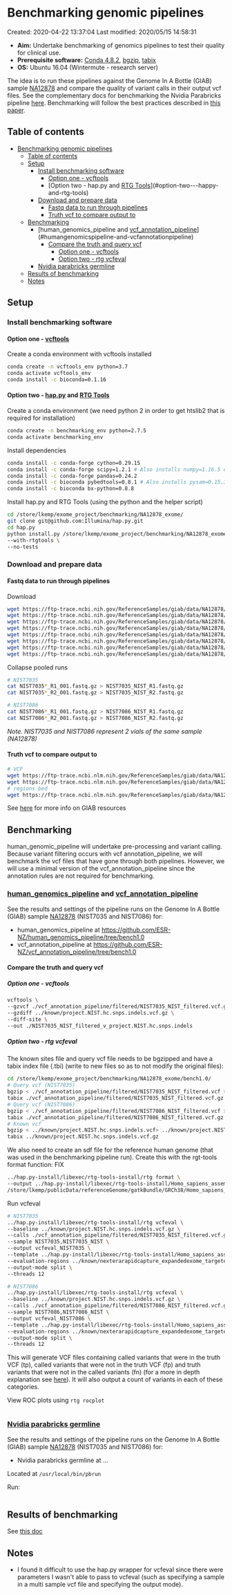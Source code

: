 # Benchmarking genomic pipelines

Created: 2020-04-22 13:37:04
Last modified: 2020/05/15 14:58:31

- **Aim:** Undertake benchmarking of genomics pipelines to test their quality for clinical use. 
- **Prerequisite software:** [Conda 4.8.2](https://docs.conda.io/projects/conda/en/latest/index.html), [bgzip](http://www.htslib.org/doc/bgzip.html), [tabix](http://www.htslib.org/doc/tabix.html)
- **OS:** Ubuntu 16.04 (Wintermute - research server)

The idea is to run these pipelines against the Genome In A Bottle (GIAB) sample [NA12878](https://ftp-trace.ncbi.nlm.nih.gov/ReferenceSamples/giab/data/NA12878/Garvan_NA12878_HG001_HiSeq_Exome/) and compare the quality of variant calls in their output vcf files. See the complementary docs for benchmarking the Nvidia Parabricks pipeline [here](https://github.com/ESR-NZ/ESR-Parabricks). Benchmarking will follow the best practices described in [this paper](https://www.nature.com/articles/s41587-019-0054-x).

## Table of contents

- [Benchmarking genomic pipelines](#benchmarking-genomic-pipelines)
  - [Table of contents](#table-of-contents)
  - [Setup](#setup)
    - [Install benchmarking software](#install-benchmarking-software)
      - [Option one - vcftools](#option-one---vcftools)
      - [Option two - hap.py and [RTG Tools](https://github.com/RealTimeGenomics/rtg-tools/tree/eb13bbb82d2fbeab7d54a92e8493ddd2acf0d349)](#option-two---happy-and-rtg-tools)
    - [Download and prepare data](#download-and-prepare-data)
      - [Fastq data to run through pipelines](#fastq-data-to-run-through-pipelines)
      - [Truth vcf to compare output to](#truth-vcf-to-compare-output-to)
  - [Benchmarking](#benchmarking)
    - [human_genomics_pipeline and [vcf_annotation_pipeline](https://github.com/ESR-NZ/vcf_annotation_pipeline)](#humangenomicspipeline-and-vcfannotationpipeline)
      - [Compare the truth and query vcf](#compare-the-truth-and-query-vcf)
        - [Option one - vcftools](#option-one---vcftools-1)
        - [Option two - rtg vcfeval](#option-two---rtg-vcfeval)
    - [Nvidia parabricks germline](#nvidia-parabricks-germline)
  - [Results of benchmarking](#results-of-benchmarking)
  - [Notes](#notes)

## Setup

### Install benchmarking software

#### Option one - [vcftools](http://vcftools.sourceforge.net/)

Create a conda environment with vcftools installed

```bash
conda create -n vcftools_env python=3.7
conda activate vcftools_env
conda install -c bioconda=0.1.16
```

#### Option two - [hap.py](https://github.com/Illumina/hap.py) and [RTG Tools](https://github.com/RealTimeGenomics/rtg-tools/tree/eb13bbb82d2fbeab7d54a92e8493ddd2acf0d349)

Create a conda environment (we need python 2 in order to get htslib2 that is required for installation)

```bash
conda create -n benchmarking_env python=2.7.5
conda activate benchmarking_env
```

Install dependencies

```bash
conda install -c conda-forge cython=0.29.15
conda install -c conda-forge scipy=1.2.1 # Also installs numpy=1.16.5 dependency
conda install -c conda-forge pandas=0.24.2
conda install -c bioconda pybedtools=0.8.1 # Also installs pysam=0.15.3 dependency
conda install -c bioconda bx-python=0.8.8
```

Install hap.py and RTG Tools (using the python and the helper script)

```bash
cd /store/lkemp/exome_project/benchmarking/NA12878_exome/
git clone git@github.com:Illumina/hap.py.git
cd hap.py
python install.py /store/lkemp/exome_project/benchmarking/NA12878_exome/hap.py-install \
--with-rtgtools \
--no-tests
```

### Download and prepare data

#### Fastq data to run through pipelines

Download

```bash
wget https://ftp-trace.ncbi.nih.gov/ReferenceSamples/giab/data/NA12878/Garvan_NA12878_HG001_HiSeq_Exome/NIST7035_TAAGGCGA_L001_R1_001.fastq.gz
wget https://ftp-trace.ncbi.nih.gov/ReferenceSamples/giab/data/NA12878/Garvan_NA12878_HG001_HiSeq_Exome/NIST7035_TAAGGCGA_L001_R2_001.fastq.gz
wget https://ftp-trace.ncbi.nih.gov/ReferenceSamples/giab/data/NA12878/Garvan_NA12878_HG001_HiSeq_Exome/NIST7035_TAAGGCGA_L002_R1_001.fastq.gz
wget https://ftp-trace.ncbi.nih.gov/ReferenceSamples/giab/data/NA12878/Garvan_NA12878_HG001_HiSeq_Exome/NIST7035_TAAGGCGA_L002_R2_001.fastq.gz
wget https://ftp-trace.ncbi.nih.gov/ReferenceSamples/giab/data/NA12878/Garvan_NA12878_HG001_HiSeq_Exome/NIST7086_CGTACTAG_L001_R1_001.fastq.gz
wget https://ftp-trace.ncbi.nih.gov/ReferenceSamples/giab/data/NA12878/Garvan_NA12878_HG001_HiSeq_Exome/NIST7086_CGTACTAG_L001_R2_001.fastq.gz
wget https://ftp-trace.ncbi.nih.gov/ReferenceSamples/giab/data/NA12878/Garvan_NA12878_HG001_HiSeq_Exome/NIST7086_CGTACTAG_L002_R1_001.fastq.gz
wget https://ftp-trace.ncbi.nih.gov/ReferenceSamples/giab/data/NA12878/Garvan_NA12878_HG001_HiSeq_Exome/NIST7086_CGTACTAG_L002_R2_001.fastq.gz
```

Collapse pooled runs

```bash
# NIST7035
cat NIST7035*_R1_001.fastq.gz > NIST7035_NIST_R1.fastq.gz
cat NIST7035*_R2_001.fastq.gz > NIST7035_NIST_R2.fastq.gz

# NIST7086
cat NIST7086*_R1_001.fastq.gz > NIST7086_NIST_R1.fastq.gz
cat NIST7086*_R2_001.fastq.gz > NIST7086_NIST_R2.fastq.gz
```

*Note. NIST7035 and NIST7086 represent 2 vials of the same sample (NA12878)*

#### Truth vcf to compare output to

```bash
# VCF
wget https://ftp-trace.ncbi.nlm.nih.gov/ReferenceSamples/giab/data/NA12878/Garvan_NA12878_HG001_HiSeq_Exome/project.NIST.hc.snps.indels.vcf
wget https://ftp-trace.ncbi.nlm.nih.gov/ReferenceSamples/giab/data/NA12878/Garvan_NA12878_HG001_HiSeq_Exome/project.NIST.hc.snps.indels.vcf.idx
# regions bed
wget https://ftp-trace.ncbi.nlm.nih.gov/ReferenceSamples/giab/data/NA12878/Garvan_NA12878_HG001_HiSeq_Exome/nexterarapidcapture_expandedexome_targetedregions.bed.gz
```

See [here](https://github.com/ga4gh/benchmarking-tools/blob/master/resources/high-confidence-sets/giab.md) for more info on GIAB resources

## Benchmarking

human_genomic_pipeline will undertake pre-processing and variant calling. Because variant filtering occurs with vcf annotation_pipeline, we will benchmark the vcf files that have gone through both pipelines. However, we will use a minimal version of the vcf_annotation_pipeline since the annotation rules are not required for benchmarking.

### [human_genomics_pipeline](https://github.com/ESR-NZ/human_genomics_pipeline) and [vcf_annotation_pipeline](https://github.com/ESR-NZ/vcf_annotation_pipeline)

See the results and settings of the pipeline runs on the Genome In A Bottle (GIAB) sample [NA12878](https://ftp-trace.ncbi.nlm.nih.gov/ReferenceSamples/giab/data/NA12878/Garvan_NA12878_HG001_HiSeq_Exome/) (NIST7035 and NIST7086) for:

- human_genomics_pipeline at https://github.com/ESR-NZ/human_genomics_pipeline/tree/bench1.0
- vcf_annotation_pipeline at https://github.com/ESR-NZ/vcf_annotation_pipeline/tree/bench1.0

#### Compare the truth and query vcf

##### Option one - vcftools

```bash
vcftools \
--gzvcf ./vcf_annotation_pipeline/filtered/NIST7035_NIST_filtered.vcf.gz \
--gzdiff ../known/project.NIST.hc.snps.indels.vcf.gz \
--diff-site \
--out ./NIST7035_NIST_filtered_v_project.NIST.hc.snps.indels
```

##### Option two - rtg vcfeval

The known sites file and query vcf file needs to be bgzipped and have a tabix index file (.tbi) (write to new files so as to not modify the original files):

```bash
cd /store/lkemp/exome_project/benchmarking/NA12878_exome/bench1.0/
# Query vcf (NIST7035)
bgzip < ./vcf_annotation_pipeline/filtered/NIST7035_NIST_filtered.vcf > ./vcf_annotation_pipeline/filtered/NIST7035_NIST_filtered.vcf.gz
tabix ./vcf_annotation_pipeline/filtered/NIST7035_NIST_filtered.vcf.gz
# Query vcf (NIST7086)
bgzip < ./vcf_annotation_pipeline/filtered/NIST7086_NIST_filtered.vcf > ./vcf_annotation_pipeline/filtered/NIST7086_NIST_filtered.vcf.gz
tabix ./vcf_annotation_pipeline/filtered/NIST7086_NIST_filtered.vcf.gz
# Known vcf
bgzip < ../known/project.NIST.hc.snps.indels.vcf> ../known/project.NIST.hc.snps.indels.vcf.gz
tabix ../known/project.NIST.hc.snps.indels.vcf.gz
```

We also need to create an sdf file for the reference human genome (that was used in the benchmarking pipeline run). Create this with the rgt-tools format function:
FIX
```bash
../hap.py-install/libexec/rtg-tools-install/rtg format \
--output ../hap.py-install/libexec/rtg-tools-install/Homo_sapiens_assembly38.fasta.sdf \
/store/lkemp/publicData/referenceGenome/gatkBundle/GRCh38/Homo_sapiens_assembly38.fasta
```

Run vcfeval

```bash
# NIST7035
../hap.py-install/libexec/rtg-tools-install/rtg vcfeval \
--baseline ../known/project.NIST.hc.snps.indels.vcf.gz \
--calls ./vcf_annotation_pipeline/filtered/NIST7035_NIST_filtered.vcf.gz \
--sample NIST7035,NIST7035_NIST \
--output vcfeval_NIST7035 \
--template ../hap.py-install/libexec/rtg-tools-install/Homo_sapiens_assembly38.fasta.sdf \
--evaluation-regions ../known/nexterarapidcapture_expandedexome_targetedregions.bed.gz \
--output-mode split \
--threads 12

# NIST7086
../hap.py-install/libexec/rtg-tools-install/rtg vcfeval \
--baseline ../known/project.NIST.hc.snps.indels.vcf.gz \
--calls ./vcf_annotation_pipeline/filtered/NIST7086_NIST_filtered.vcf.gz \
--sample NIST7086,NIST7086_NIST \
--output vcfeval_NIST7086 \
--template ../hap.py-install/libexec/rtg-tools-install/Homo_sapiens_assembly38.fasta.sdf \
--evaluation-regions ../known/nexterarapidcapture_expandedexome_targetedregions.bed.gz \
--output-mode split \
--threads 12
```

This will generate VCF files containing called variants that were in the truth VCF (tp), called variants that were not in the truth VCF (fp) and truth variants that were not in the called variants (fn) (for a more in depth explanation see [here](https://github.com/ga4gh/benchmarking-tools/blob/master/doc/ref-impl/intermediate.md)). It will also output a count of variants in each of these categories.

View ROC plots using `rtg rocplot`

```bash

```

### [Nvidia parabricks germline](https://github.com/ESR-NZ/ESR-Parabricks)

See the results and settings of the pipeline runs on the Genome In A Bottle (GIAB) sample [NA12878](https://ftp-trace.ncbi.nlm.nih.gov/ReferenceSamples/giab/data/NA12878/Garvan_NA12878_HG001_HiSeq_Exome/) (NIST7035 and NIST7086) for:

- Nvidia parabricks germline at ...

Located at `/usr/local/bin/pbrun`

Run:

```bash

```

## Results of benchmarking

See [this doc](https://leahkemp.github.io/documentation/benchmarking_pipelines/benchmarking_pipeline_results.html)

## Notes

- I found it difficult to use the hap.py wrapper for vcfeval since there were parameters I wasn't able to pass to vcfeval (such as specifying a sample in a multi sample vcf file and specifying the output mode).
